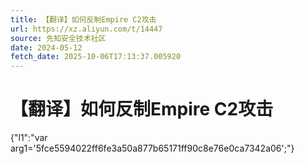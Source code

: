 ```yaml
---
title: 【翻译】如何反制Empire C2攻击
url: https://xz.aliyun.com/t/14447
source: 先知安全技术社区
date: 2024-05-12
fetch_date: 2025-10-06T17:13:37.005920
---
```


# 【翻译】如何反制Empire C2攻击

{"l1":"var arg1='5fce5594022ff6fe3a50a877b65171ff90c8e76e0ca7342a06';"}